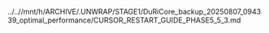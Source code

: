 ../..//mnt/h/ARCHIVE/.UNWRAP/STAGE1/DuRiCore_backup_20250807_094339_optimal_performance/CURSOR_RESTART_GUIDE_PHASE5_5_3.md